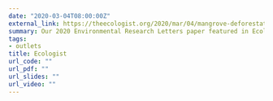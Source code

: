 ```yaml
---
date: "2020-03-04T08:00:00Z"
external_link: https://theecologist.org/2020/mar/04/mangrove-deforestation-rates-increase
summary: Our 2020 Environmental Research Letters paper featured in Ecologist.
tags:
- outlets
title: Ecologist
url_code: ""
url_pdf: ""
url_slides: ""
url_video: ""
---
```

